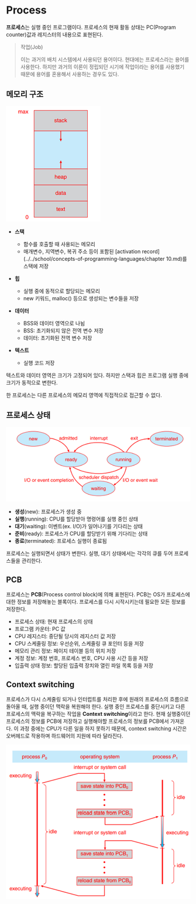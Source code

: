 # Process

**프로세스**는 실행 중인 프로그램이다. 프로세스의 현재 활동 상태는 PC(Program counter)값과 레지스터의 내용으로 표현된다.

> 작업(Job)
>
> 이는 과거의 배치 시스템에서 사용되던 용어이다. 현대에는 프로세스라는 용어를 사용한다. 하지만 과거의 이론이 정립되던 시기에 작업이라는 용어를 사용했기 때문에 용어를 혼용해서 사용하는 경우도 있다.

## 메모리 구조

![image-20250902173454414](images/image-20250902173454414.png)

- **스택**
  - 함수를 호출할 때 사용되는 메모리
  - 매개변수, 지역변수, 복귀 주소 등이 포함된 [activation record](../../school/concepts-of-programming-languages/chapter 10.md)를 스택에 저장
- **힙**
  - 실행 중에 동적으로 할당되는 메모리
  - new 키워드, malloc() 등으로 생성되는 변수들을 저장
- **데이터**
  - BSS와 데이터 영역으로 나뉨
  - BSS: 초기화되지 않은 전역 변수 저장
  - 데이터: 초기화된 전역 변수 저장

- **텍스트**
  - 실행 코드 저장


텍스트와 데이터 영역은 크기가 고정되어 있다. 하지만 스택과 힙은 프로그램 실행 중에 크기가 동적으로 변한다.

한 프로세스는 다른 프로세스의 메모리 영역에 직접적으로 접근할 수 없다.

## 프로세스 상태

![image-20250902172640582](images/image-20250902172640582.png)

- **생성**(new): 프로세스가 생성 중
- **실행**(running): CPU를 할당받아 명령어를 실행 중인 상태
- **대기**(waiting): 이벤트(ex. I/O)가 일어나기를 기다리는 상태
- **준비**(ready): 프로세스가 CPU를 할당받기 위해 기다리는 상태
- **종료**(terminated): 프로세스 실행이 종료됨

프로세스는 실행되면서 상태가 변한다. 실행, 대기 상태에서는 각각의 큐를 두어 프로세스들을 관리한다.

## PCB

프로세스는 **PCB**(Process control block)에 의해 표현된다. PCB는 OS가 프로세스에 대한 정보를 저장해놓는 블록이다. 프로세스를 다시 시작시키는데 필요한 모든 정보를 저장한다. 

- 프로세스 상태: 현재 프로세스의 상태
- 프로그램 카운터: PC 값
- CPU 레지스터: 중단될 당시의 레지스터 값 저장
- CPU 스케줄링 정보: 우선순위, 스케줄링 큐 포인터 등을 저장
- 메모리 관리 정보: 페이지 테이블 등의 위치 저장
- 계정 정보: 계정 번호, 프로세스 번호, CPU 사용 시간 등을 저장
- 입출력 상태 정보: 할당된 입출력 장치와 열린 파일 목록 등을 저장

## Context switching

프로세스가 다시 스케줄링 되거나 인터럽트를 처리한 후에 원래의 프로세스의 흐름으로 돌아올 때, 실행 중이던 맥락을 복원해야 한다. 실행 중인 프로세스를 중단시키고 다른 프로세스의 맥락을 복구하는 작업을 **Context switching**이라고 한다. 현재 실행중이던 프로세스의 정보를 PCB에 저장하고 실행해야할 프로세스의 정보를 PCB에서 가져온다. 이 과정 중에는 CPU가 다른 일을 하지 못하기 때문에, context switching 시간은 오버헤드로 작용하며 하드웨어의 지원에 따라 달라진다.

![image-20250903170803698](images/image-20250903170803698.png)







